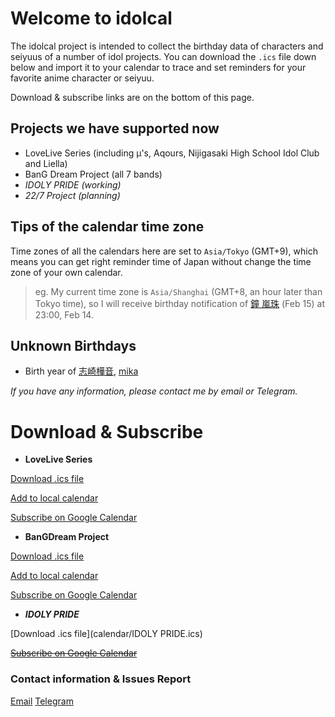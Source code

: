# Welcome to idolcal

The idolcal project is intended to collect the birthday data of characters and seiyuus of a number of idol projects. You can download the `.ics` file down below and import it to your calendar to trace and set reminders for your favorite anime character or seiyuu.

Download & subscribe links are on the bottom of this page.

## Projects we have supported now

- LoveLive Series (including μ's, Aqours, Nijigasaki High School Idol Club and Liella)
- BanG Dream Project (all 7 bands)
- *IDOLY PRIDE (working)*
- *22/7 Project (planning)*

## Tips of the calendar time zone

Time zones of all the calendars here are set to `Asia/Tokyo` (GMT+9), which means  you can get right reminder time of Japan without change the time zone of your own calendar.

> eg. My current time zone is `Asia/Shanghai` (GMT+8, an hour later than Tokyo time), so I will receive birthday notification of [鐘 嵐珠](https://lovelive-as.bushimo.jp/member/lanzhu/) (Feb 15) at 23:00, Feb 14.

## Unknown Birthdays

- Birth year of [志崎樺音](http://acecrew.co.jp/artist/shizakikanon.html), [mika](http://acecrew.co.jp/artist/mika.html)

_If you have any information, please contact me by email or Telegram._

# **Download & Subscribe**

- **LoveLive Series**

[Download .ics file](calendar/LoveLive.ics)

[Add to local calendar](webcal://idolcal.ml/calendar/LoveLive.ics)

[Subscribe on Google Calendar](https://calendar.google.com/calendar/u/1?cid=MXEwbzBibTZ0MXAxbGZjY2gya3RsNnFoamtAZ3JvdXAuY2FsZW5kYXIuZ29vZ2xlLmNvbQ)

- **BanGDream Project**

[Download .ics file](calendar/BanG_Dream.ics)

[Add to local calendar](webcal://idolcal.ml/calendar/BanG_Dream.ics)

[Subscribe on Google Calendar](https://calendar.google.com/calendar/u/1?cid=amJ1ZnE4cGttcDBtMXY5OWpjbmlxc3Q3b3NAZ3JvdXAuY2FsZW5kYXIuZ29vZ2xlLmNvbQ)

- ***IDOLY PRIDE***

[Download .ics file](calendar/IDOLY PRIDE.ics)

[~~Subscribe on Google Calendar~~](example.com)

### Contact information & Issues Report

[Email](mailto:Liyuu@outlook.jp)
[Telegram](https://t.me/Pain4Din0)

